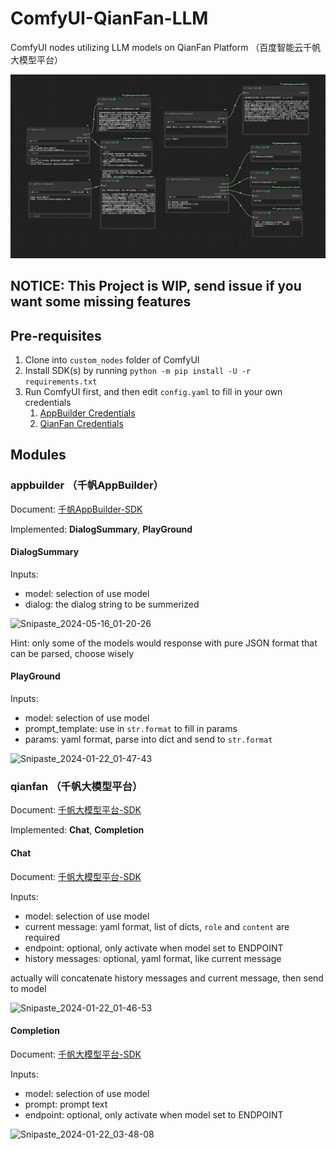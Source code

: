 # ComfyUI-QianFan-LLM

ComfyUI nodes utilizing LLM models on QianFan Platform （百度智能云千帆大模型平台）

![Qianfan-LLM](img/QianfanLLM.png)

## NOTICE: This Project is WIP, send issue if you want some missing features

## Pre-requisites

1. Clone into `custom_nodes` folder of ComfyUI
2. Install SDK(s) by running `python -m pip install -U -r requirements.txt`
3. Run ComfyUI first, and then edit `config.yaml` to fill in your own credentials
    1. [AppBuilder Credentials](https://cloud.baidu.com/doc/AppBuilder/s/Flpv3oxup)
    2. [QianFan Credentials](https://cloud.baidu.com/doc/WENXINWORKSHOP/s/3lmokh7n6#%E3%80%90%E6%8E%A8%E8%8D%90%E3%80%91%E4%BD%BF%E7%94%A8%E5%AE%89%E5%85%A8%E8%AE%A4%E8%AF%81aksk%E9%89%B4%E6%9D%83%E8%B0%83%E7%94%A8%E6%B5%81%E7%A8%8B)

## Modules

### appbuilder （千帆AppBuilder）

Document: [千帆AppBuilder-SDK](https://cloud.baidu.com/doc/AppBuilder/s/Glqb6dfiz)

Implemented: **DialogSummary**, **PlayGround**

#### DialogSummary

Inputs:

- model: selection of use model
- dialog: the dialog string to be summerized

![Snipaste_2024-05-16_01-20-26](https://github.com/SLAPaper/ComfyUI-QianFan-LLM/assets/7543632/5a98aed7-0ab4-482a-b493-20e66b61fe65)

Hint: only some of the models would response with pure JSON format that can be parsed, choose wisely


#### PlayGround

Inputs:

- model: selection of use model
- prompt_template: use in `str.format` to fill in params
- params: yaml format, parse into dict and send to `str.format`

![Snipaste_2024-01-22_01-47-43](https://github.com/SLAPaper/ComfyUI-QianFan-LLM/assets/7543632/1e42bb59-136d-49c0-b599-c7ee969fb673)

### qianfan （千帆大模型平台）

Document: [千帆大模型平台-SDK](https://cloud.baidu.com/doc/WENXINWORKSHOP/s/wlmhm7vuo)

Implemented: **Chat**, **Completion**

#### Chat

Document: [千帆大模型平台-SDK](https://cloud.baidu.com/doc/WENXINWORKSHOP/s/xlmokikxe)

Inputs:

- model: selection of use model
- current message: yaml format, list of dicts, `role` and `content` are required
- endpoint: optional, only activate when model set to ENDPOINT
- history messages: optional, yaml format, like current message

actually will concatenate history messages and current message, then send to model

![Snipaste_2024-01-22_01-46-53](https://github.com/SLAPaper/ComfyUI-QianFan-LLM/assets/7543632/618fad3c-ccff-4b26-82d1-02681f826076)

#### Completion

Document: [千帆大模型平台-SDK](https://cloud.baidu.com/doc/WENXINWORKSHOP/s/vlmokjd30)

Inputs:

- model: selection of use model
- prompt: prompt text
- endpoint: optional, only activate when model set to ENDPOINT

![Snipaste_2024-01-22_03-48-08](https://github.com/SLAPaper/ComfyUI-QianFan-LLM/assets/7543632/a541431d-c872-4f1a-bcd2-48114fbe96d9)
